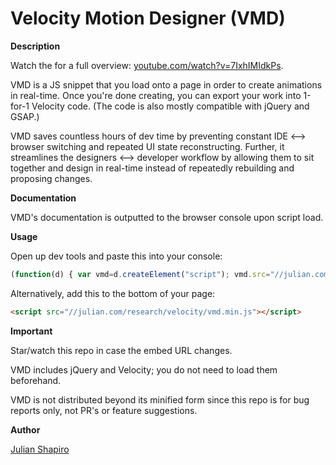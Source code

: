 Velocity Motion Designer (VMD)
===

**Description**

Watch the for a full overview: [youtube.com/watch?v=7IxhIMIdkPs](https://www.youtube.com/watch?v=7IxhIMIdkPs&hd=1).

VMD is a JS snippet that you load onto a page in order to create animations in real-time. Once you're done creating, you can export your work into 1-for-1 Velocity code. (The code is also mostly compatible with jQuery and GSAP.)

VMD saves countless hours of dev time by preventing constant IDE <--> browser switching and repeated UI state reconstructing. Further, it streamlines the designers <--> developer workflow by allowing them to sit together and design in real-time instead of repeatedly rebuilding and proposing changes.

**Documentation**

VMD's documentation is outputted to the browser console upon script load.

**Usage**

Open up dev tools and paste this into your console:  
```javascript
(function(d) { var vmd=d.createElement("script"); vmd.src="//julian.com/research/velocity/vmd.min.js"; d.body.appendChild(vmd); })(document);
```

Alternatively, add this to the bottom of your page:  
```html
<script src="//julian.com/research/velocity/vmd.min.js"></script>
```

**Important**

Star/watch this repo in case the embed URL changes.

VMD includes jQuery and Velocity; you do not need to load them beforehand.

VMD is not distributed beyond its minified form since this repo is for bug reports only, not PR's or feature suggestions.

**Author**

[Julian Shapiro](http://twitter.com/shapiro)
